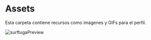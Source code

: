 # Assets
Esta carpeta contiene recursos como imágenes y GIFs para el perfil.

![surftugaPreview](https://github.com/user-attachments/assets/bb4ac0d6-44be-428b-858f-b74db386f808)



